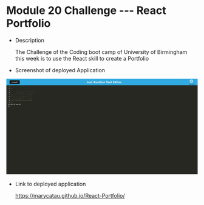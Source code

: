 
# Module 20 Challenge --- React Portfolio

* Description

  The Challenge of the Coding boot camp of University of Birmingham this week is to use the React skill to create a Portfolio

* Screenshot of deployed Application

![ScreenShot of the deployed application](https://github.com/marycatau/PWA-Challenge/blob/main/Screenshot%20of%20the%20deployed%20Application.jpeg?raw=true)


* Link to deployed application

  https://marycatau.github.io/React-Portfolio/